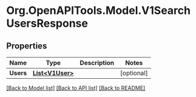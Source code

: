 # Org.OpenAPITools.Model.V1SearchUsersResponse

## Properties

Name | Type | Description | Notes
------------ | ------------- | ------------- | -------------
**Users** | [**List&lt;V1User&gt;**](V1User.md) |  | [optional] 

[[Back to Model list]](../README.md#documentation-for-models) [[Back to API list]](../README.md#documentation-for-api-endpoints) [[Back to README]](../README.md)

